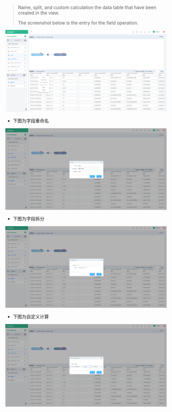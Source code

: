 > Name, split, and custom calculation the data table that have been created in the view.
>
> The screenshot below is the entry for the field operation.

![](/assets/word.png)

* 下图为字段重命名

![](/assets/word_rename.png)

* 下图为字段拆分

![](/assets/word-split.png)

* 下图为自定义计算

![](/assets/word-calculate.png)

